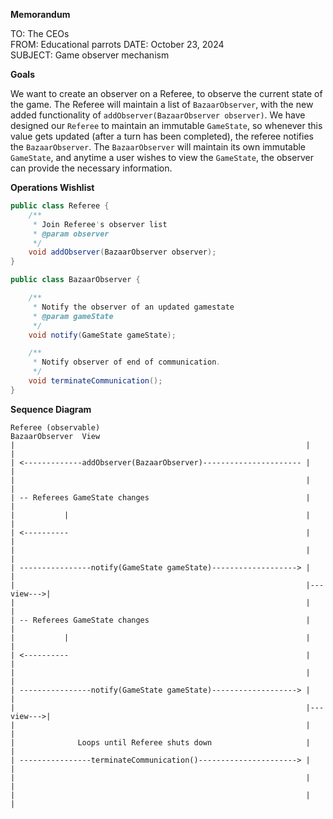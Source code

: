 __Memorandum__

TO: The CEOs  
FROM: Educational parrots
DATE: October 23, 2024  
SUBJECT: Game observer mechanism

__Goals__ 

We want to create an observer on a Referee, to observe the current state of the game. The Referee will maintain a list
of `BazaarObserver`, with the new added functionality of `addObserver(BazaarObserver observer)`. We have designed our
`Referee` to maintain an immutable `GameState`, so whenever this value gets updated (after a turn has been completed), 
the referee notifies the `BazaarObserver`. The `BazaarObserver` will maintain its own immutable `GameState`, and anytime a 
user wishes to view the `GameState`, the observer can provide the necessary information. 

__Operations Wishlist__

```java
public class Referee {
    /**
     * Join Referee's observer list  
     * @param observer
     */
    void addObserver(BazaarObserver observer);
}
```
```java
public class BazaarObserver {

    /**
     * Notify the observer of an updated gamestate
     * @param gameState
     */
    void notify(GameState gameState);

    /**
     * Notify observer of end of communication.
     */
    void terminateCommunication();
}
```
__Sequence Diagram__

```
Referee (observable)                                        BazaarObserver  View
|                                                                 |           |
| <-------------addObserver(BazaarObserver)---------------------- |           |
|                                                                 |           |
| -- Referees GameState changes                                   |           |
|           |                                                     |           |
| <----------                                                     |           |
|                                                                 |           |
| ----------------notify(GameState gameState)-------------------> |           |
|                                                                 |---view--->|
|                                                                 |           |
| -- Referees GameState changes                                   |           |
|           |                                                     |           |
| <----------                                                     |           |
|                                                                 |           |
| ----------------notify(GameState gameState)-------------------> |           |
|                                                                 |---view--->|
|                                                                 |           |
|              Loops until Referee shuts down                     |           |
| ----------------terminateCommunication()----------------------> |           |
|                                                                 |           |
|                                                                 |           |



```